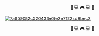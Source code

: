 <p align="center">
    🚀 💻 🎮 💻 🚀 
</p>

[![7a959082c526433e6fe2e7f224d9bec2](https://user-images.githubusercontent.com/86434696/169666722-3abab9d0-3800-48a2-8e2b-b124bf3ffc49.gif)](https://thesimondesktop.web.app/)

<p align="center">
    🚀 💻 🎮 💻 🚀
</p>


